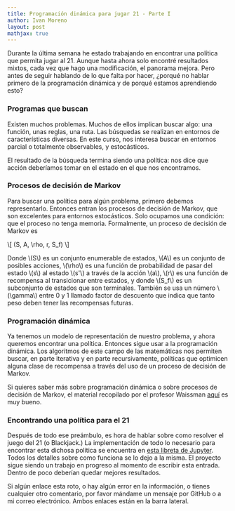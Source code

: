 ```yaml
---
title: Programación dinámica para jugar 21 - Parte I
author: Ivan Moreno
layout: post
mathjax: true
---
```


Durante la última semana he estado trabajando en encontrar una política que permita jugar al 21. Aunque hasta ahora solo encontré resultados mixtos,
cada vez que hago una modificación, el panorama mejora. Pero antes de seguir hablando de lo que falta por hacer, ¿porqué no hablar primero de la programación
dinámica y de porqué estamos aprendiendo esto? 

### Programas que buscan

Existen muchos problemas. Muchos de ellos implican buscar algo: una función, unas reglas, una ruta. Las búsquedas se realizan en entornos de características
diversas. En este curso, nos interesa buscar en entornos parcial o totalmente observables, y estocásticos.

El resultado de la búsqueda termina siendo una política: nos dice que acción deberíamos tomar en el estado en el que nos encontramos.

### Procesos de decisión de Markov

Para buscar una política para algún problema, primero debemos representarlo. Entonces entran los procesos de decisión de Markov, que son excelentes para
entornos estocásticos. Solo ocupamos una condición: que el proceso no tenga memoria. Formalmente, un proceso de decisión de Markov es

\\[ (S, A, \rho, r, S_f) \\]

Donde \\(S\\) es un conjunto enumerable de estados, \\(A\\) es un conjunto de posibles acciones, \\(\rho\\) es una función de probabilidad de pasar del estado \\(s\\) al estado \\(s'\\) a través de la acción \\(a\\), \\(r\\) es una función de recompensa al transicionar entre estados, y donde \\(S_f\\) es un subconjunto de estados que son terminales. También se usa un número \\(\gamma\\) entre 0 y 1 llamado factor de descuento que indica que tanto peso deben tener las recompensas futuras.

### Programación dinámica

Ya tenemos un modelo de representación de nuestro problema, y ahora queremos encontrar una política. Entonces sigue usar a la programación dinámica. Los
algoritmos de este campo de las matemáticas nos permiten buscar, en parte iterativa y en parte recursivamente, políticas que optimicen alguna clase
de recompensa a través del uso de un proceso de decisión de Markov.

Si quieres saber más sobre programación dinámica o sobre procesos de decisión de Markov, el material recopilado por el profesor Waissman [aquí](https://topicos-ia-unison.github.io/curso-2018-2/2016/08/23/programacion-dinamica.html) es muy bueno.

### Encontrando una política para el 21

Después de todo ese preámbulo, es hora de hablar sobre como resolver el juego del 21 (o Blackjack.) La implementación de todo lo necesario para encontrar esta
dichosa política se encuentra en [esta libreta de Jupyter](https://nbviewer.jupyter.org/github/rexemin/Topicos-IA-UNISON/blob/master/21/21-ProgramacionDinamica.ipynb). Todos los detalles sobre como funciona se lo dejo a la misma. El proyecto sigue siendo un trabajo
en progreso al momento de escribir esta entrada. Dentro de poco deberían quedar mejores resultados.

Si algún enlace esta roto, o hay algún error en la información, o tienes cualquier otro comentario, por favor mándame un mensaje por GitHub o a mi correo electrónico. Ambos
enlaces están en la barra lateral.
